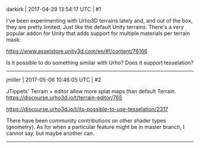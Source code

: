 darkirk | 2017-04-29 13:54:17 UTC | #1

I've been experimenting with Urho3D terrains lately and, and out of the box, they are pretty limited. Just like the default Unity terrains. There's a very popular addon for Unity that adds support for multiple materials per terrain mask: 

https://www.assetstore.unity3d.com/en/#!/content/76166

Is it possible to do something similar with Urho? Does it support tesselation?

-------------------------

jmiller | 2017-05-06 10:46:05 UTC | #2

JTippets' Terrain + editor allow more splat maps than default Terrain.
https://discourse.urho3d.io/t/terrain-editor/765

https://discourse.urho3d.io/t/its-possible-to-use-tesselation/2317

There have been community contributions on other shader types (geometry).
As for when a particular feature might be in master branch, I cannot say, but maybe another can.

-------------------------

